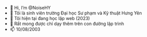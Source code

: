 - 👋 Hi, I’m @NoiseHY
- 👀 Tôi là sinh viên trường Đại học Sư phạm và Kỹ thuật Hưng Yên 
- 🌱 Tôi hiện tại đang học lập web (2023)
- 💞️ Rất mong được chỉ dạy thêm trên con đường lập trình 
- 📫 10/08/2003 

<!---
NoiseHY/NoiseHY is a ✨ special ✨ repository because its `README.md` (this file) appears on your GitHub profile.
You can click the Preview link to take a look at your changes.
--->
